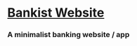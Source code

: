 <h1><a href="https://gsherm23.github.io/Web-Development-Portfolio/Bankist%20Website/">Bankist Website </a></h1>
<h3> A minimalist banking website / app </h3>
